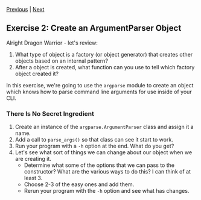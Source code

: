 [Previous](exercise-1.md) |  [Next](exercise-3.md)
## Exercise 2: Create an ArgumentParser Object
Alright Dragon Warrior - let's review:

1. What type of object is a factory (or object generator) that creates other 
objects based on an internal pattern?
1. After a object is created, what function can you use to tell which 
factory object created it?

In this exercise, we're going to use the `argparse` module to create an object
which knows how to parse command line arguments for use inside of your CLI.

### There Is No Secret Ingredient
1. Create an instance of the `argparse.ArgumentParser` class and assign it a
name.     
1. Add a call to `parse_args()` so that class can see it start to work.
1. Run your program with a `-h` option at the end.  What do you get?
1. Let's see what sort of things we can change about our object when we
are creating it.
     - Determine what some of the options that we can pass to the constructor? 
    What are the various ways to do this?  I can think of at least 3.
    - Choose 2-3 of the easy ones and add them.
    - Rerun your program with the `-h` option and see what has changes. 
    



    


